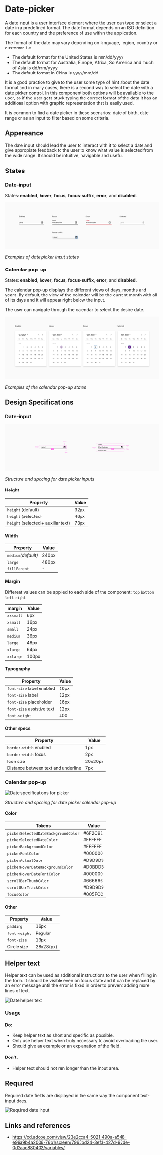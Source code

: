 # Date-picker

A date input is a user interface element where the user can type or select a date in a predefined format. The date format depends on an ISO definition for each country and the preference of use within the application.

The format of the date may vary depending on language, region, country or customer. i.e.

- The default format for the United States is mm/dd/yyyy
- The default format for Australia, Europe, Africa, So America and much of Asia is dd/mm/yyyy
- The default format in China is yyyy/mm/dd

It is a good practice to give to the user some type of hint about the date format and in many cases, there is a second way to select the date with a date picker control.
In this component both options will be available to the user, so if the user gets stuck typing the correct format of the data it has an additional option with graphic representation that is easily used.

It is common to find a date picker in these scenarios: date of birth, date range or as an input to filter based on some criteria.


## Appereance

The date input should lead the user to interact with it to select a date and give appropiate feedback to the user to know what value is selected from the wide range. It should be intuitive, navigable and useful.


## States

### Date-input

States: **enabled**, **hover**, **focus**, **focus-suffix**, **error**, and **disabled**.

![Examples of date picker input states](images/date_states.png)

_Examples of date picker input states_

### Calendar pop-up

States: **enabled**, **hover**, **focus**, **focus-suffix**, **error**, and **disabled**.

The calendar pop-up displays the different views of days, months and years.
By default, the view of the calendar will be the current month with all of its days and it will appear right below the input.

The user can navigate through the calendar to select the desire date.

![Examples of the calendar pop-up states](images/date_popup.png)

_Examples of the calendar pop-up states_


## Design Specifications

### Date-input

![date-input specifications](images/date_specs.png)

_Structure and spacing for date picker inputs_

#### Height

| Property                              | Value     |
| ------------------------------------- | --------- |
| `height` (default)                    |      32px |
| `height` (selected)                   |      48px |
| `height` (selected + auxiliar text)   |      73px |


#### Width

| Property            |  Value           | 
| ------------------- |  -------------   |   
| `medium`_(default)_ |  240px           | 
| `large`             |  480px           |  
| `fillParent`        |  -               | 


#### Margin

Different values can be applied to each side of the component:
```top``` ```bottom``` ```left``` ```right```

margin | Value
-- | --
`xxsmall` | 6px
`xsmall` | 16px
`small` | 24px
`medium` | 36px
`large` | 48px
`xlarge` | 64px
`xxlarge` | 100px


#### Typography

| Property                            | Value     |
| ----------------------------------- | --------- |
| `font-size` label enabled           |   16px    |
| `font-size` label                   |   12px    |
| `font-size` placeholder             |   16px    |
| `font-size` assistive text          |   12px    |
| `font-weight`                       |   400     |

#### Other specs

| Property                            | Value     |
| ----------------------------------- | --------- |
| `border-width` enabled              |   1px     |
| `border-width` focus                |   2px     |
| Icon size                           |   20x20px |
| Distance between text and underline |   7px     |


### Calendar pop-up

![Date specifications for picker](images/date_popup_specs.png)

_Structure and spacing for date picker calendar pop-up_

#### Color

| Tokens                              | Value       |
| ---------------------------------   | ----------- |
| `pickerSelectedDateBackgroundColor` |     #6F2C91 |
| `pickerSelectedDateColor`           |     #FFFFFF |
| `pickerBackgroundColor`             |     #FFFFFF |
| `pickerFontColor`                   |     #000000 |
| `pickerActualDate`                  |     #D9D9D9 |
| `pickerHoverDateBackgroundColor`    |     #D0BDDB |
| `pickerHoverDateFontColor`          |     #000000 |
| `scrollBarThumbColor`               |     #666666 |
| `scrollBarTrackColor`               |     #D9D9D9 |
| `focusColor`                        |     #005FCC |

#### Other

| Property           | Value     |
| ----------------   | --------- |
| `padding`          |      16px |
| `font-weight`      |   Regular |
| `font-size`        |      13px |
| Circle size        | 28x28(px) |


## Helper text

Helper text can be used as additional instructions to the user when filling in the form. It should be visible even on focus state and it can be replaced by an error message until the error is fixed in order to prevent adding more lines of text.

![Date helper text](images/date_helper_text.png)

### Usage

#### Do:

* Keep helper text as short and specific as possible.
* Only use helper text when truly necessary to avoid overloading the user.
* Should give an example or an explanation of the field.

#### Don’t:

* Helper text should not run longer than the input area.


## Required

Required date fields are displayed in the same way the component text-input does.

![Required date input](images/date_required.png)


## Links and references

- https://xd.adobe.com/view/23e2cca4-5021-490a-a548-e99a9b4a2006-76b1/screen/7965bd24-3ef3-427d-92de-0d2aac880402/variables/

